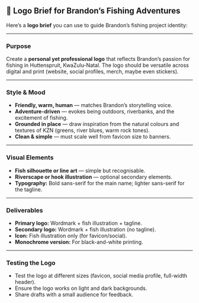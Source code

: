 ## **🎣 Logo Brief for Brandon’s Fishing Adventures**

Here’s a **logo brief** you can use to guide Brandon’s fishing project identity:

---

### **Purpose**

Create a **personal yet professional logo** that reflects Brandon’s passion for fishing in Huttenspruit, KwaZulu-Natal. The logo should be versatile across digital and print (website, social profiles, merch, maybe even stickers).

---

### **Style & Mood**

-   **Friendly, warm, human** — matches Brandon’s storytelling voice.
-   **Adventure-driven** — evokes being outdoors, riverbanks, and the excitement of fishing.
-   **Grounded in place** — draw inspiration from the natural colours and textures of KZN (greens, river blues, warm rock tones).
-   **Clean & simple** — must scale well from favicon size to banners.

---

### **Visual Elements**

-   **Fish silhouette or line art** — simple but recognisable.
-   **Riverscape or hook illustration** — optional secondary elements.
-   **Typography:** Bold sans-serif for the main name; lighter sans-serif for the tagline.

---

### **Deliverables**

-   **Primary logo:** Wordmark + fish illustration + tagline.
-   **Secondary logo:** Wordmark + fish illustration (no tagline).
-   **Icon:** Fish illustration only (for favicon/social).
-   **Monochrome version:** For black-and-white printing.

---

### **Testing the Logo**

-   Test the logo at different sizes (favicon, social media profile, full-width header).
-   Ensure the logo works on light and dark backgrounds.
-   Share drafts with a small audience for feedback.
